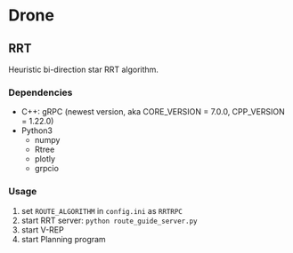 # Drone

## RRT

Heuristic bi-direction star RRT algorithm.

### Dependencies

- C++: gRPC (newest version, aka CORE_VERSION = 7.0.0, CPP_VERSION = 1.22.0)
- Python3
    - numpy
    - Rtree
    - plotly 
    - grpcio

### Usage

1. set `ROUTE_ALGORITHM` in `config.ini` as `RRTRPC`
2. start RRT server: `python route_guide_server.py`
3. start V-REP
4. start Planning program
